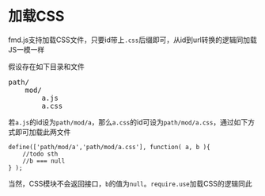 # 加载CSS

fmd.js支持加载CSS文件，只要id带上`.css`后缀即可，从id到url转换的逻辑同加载JS一模一样

假设存在如下目录和文件

<pre class="sh_sourceCode">
path/
    mod/
        a.js
        a.css
</pre>

若`a.js`的id设为`path/mod/a`，那么`a.css`的id可设为`path/mod/a.css`，通过如下方式即可加载此两文件

    define(['path/mod/a','path/mod/a.css'], function( a, b ){
        //todo sth
        //b === null
    } );
    
当然，CSS模块不会返回接口，`b`的值为`null`。`require.use`加载CSS的逻辑同此
